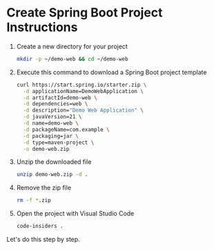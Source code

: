 # Create Spring Boot Project Instructions

1. Create a new directory for your project

   ```bash
   mkdir -p ~/demo-web && cd ~/demo-web
   ```

2. Execute this command to download a Spring Boot project template

   ```bash
   curl https://start.spring.io/starter.zip \
     -d applicationName=DemoWebApplication \
     -d artifactId=demo-web \
     -d dependencies=web \
     -d description="Demo Web Application" \
     -d javaVersion=21 \
     -d name=demo-web \
     -d packageName=com.example \
     -d packaging=jar \
     -d type=maven-project \
     -o demo-web.zip
   ```

3. Unzip the downloaded file

   ```bash
   unzip demo-web.zip -d .
   ```

4. Remove the zip file

   ```bash
   rm -f *.zip
   ```

5. Open the project with Visual Studio Code

   ```bash
   code-insiders .
   ```

Let's do this step by step.
